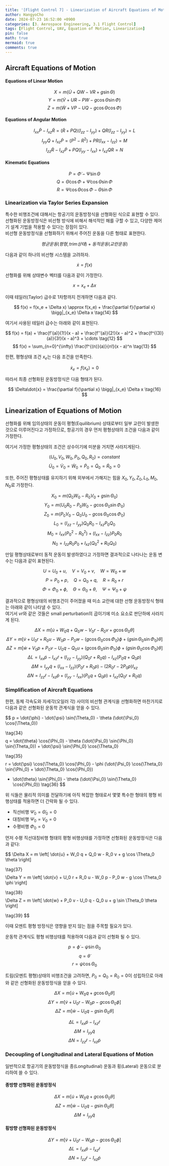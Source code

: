 ```yaml
---
title: '[Flight Control 7] - Linearization of Aircraft Equations of Motion'
author: HangyoCho
date: 2024-07-23 16:52:00 +0900
categories: [3. Aerospace Engineering, 3.1 Flight Control]
tags: [Flight Control, UAV, Equation of Motion, Linearization]
pin: false
math: true
mermaid: true
comments: true
---
```


## Aircraft Equations of Motion 
#### Equations of Linear Motion
$$
X = m(\dot{U} + QW - VR + g\sin{\Theta})
\tag{1} 
$$
$$
Y = m(\dot{V} + UR - PW - g\cos{\Theta}\sin{\Phi})
\tag{2} 
$$
$$
Z = m(\dot{W} + VP - UQ - g\cos{\Theta}\cos{\Phi})
\tag{3} 
$$
#### Equations of Angular Motion
$$
I_{xx} \dot{P} - I_{xz} \dot{R} = ( \dot{R} + PQ)(I_{zz} - I_{yy}) + QR(I_{zz} - I_{yy}) = L
\tag{4} 
$$
$$
I_{yy} \dot{Q} + I_{xz} \dot{P} = (P^2 - R^2) + PR(I_{xx} - I_{zz}) = M
\tag{5} 
$$
$$
I_{zz} \dot{R} - I_{xz} \dot{P} + PQ(I_{yy} - I_{xx}) + I_{xz} QR = N
\tag{6} 
$$
#### Kinematic Equations 
$$
P = \dot{\Phi} - \dot{\Psi} \sin{\Theta}
\tag{7} 
$$
$$
Q = \dot{\Theta} \cos{\Phi} + \dot{\Psi} \cos{\Theta} \sin{\Phi}
\tag{8} 
$$
$$
R = \dot{\Psi} \cos{\Theta} \cos{\Phi} - \dot{\Theta} \sin{\Phi}
\tag{9} 
$$

### Linearization via Taylor Series Expansion

특수한 비행조건에 대해서는 항공기의 운동방정식을 선형화된 식으로 표현할 수 있다.  
선형화된 운동방정식은 비선형 방식에 비해서 해석적인 해를 구할 수 있고, 다양한 제어기 설계 기법을 적용할 수 있다는 장점이 있다.  
비선형 운동방정식을 선형화하기 위해서 주어진 운동을 다른 형태로 표현한다.  

$$
평균 운동(평형, trim 상태) + 동적 운동(교란 운동)
$$


다음과 같이 하나의 비선형 시스템을 고려하자.

$$
\dot{x} = f(x)
\tag{10} 
$$

선형화를 위해 상태변수 벡터를 다음과 같이 가정한다.

$$
x = x_e + \Delta x
\tag{11} 
$$



이때 테일러(Taylor) 급수로 1차항까지 전개하면 다음과 같다.

$$
f(x) = f(x_e + \Delta x) \approx f(x_e) + \frac{\partial f}{\partial x} \bigg|_{x_e} \Delta x
\tag{14} 
$$

여기서 사용된 테일러 급수는 아래와 같이 표현된다.

$$
f(x) = f(a) + \frac{f'(a)}{1!}(x - a) + \frac{f''(a)}{2!}(x - a)^2 + \frac{f^{(3)}(a)}{3!}(x - a)^3 + \cdots
\tag{12}
$$
$$
f(x) = \sum_{n=0}^{\infty} \frac{f^{(n)}(a)}{n!}(x - a)^n
\tag{13}
$$

한편, 평형상태 조건 $x_e$는 다음 조건을 만족한다.

$$
\dot{x}_e = f(x_e) = 0
\tag{15} 
$$

따라서 최종 선형화된 운동방정식은 다음 형태가 된다.

$$
\Delta\dot{x} = \frac{\partial f}{\partial x} \bigg|_{x_e} \Delta x
\tag{16} 
$$

## Linearization of Equations of Motion

선형화를 위해 임의상태의 운동이 평형(Equilibrium) 상태로부터 일부 교란이 발생한 것으로 이루어진다고 가정하므로, 항공기의 경우 먼저 평형상태의 조건을 다음과 같이 가정한다.  

여기서 가정한 평형상태의 조건은 상수이기에 미분을 거치면 사라지게된다.

$$
(U_0, V_0, W_0, P_0, Q_0, R_0) = constant
\tag{17} 
$$
$$
\dot{U}_0 = \dot{V}_0 = \dot{W}_0 = \dot{P}_0 = \dot{Q}_0 = \dot{R}_0 = 0
\tag{18} 
$$

또한, 주어진 평형상태를 유지하기 위해 외부에서 가해지는 힘을 $X_0, Y_0, Z_0, L_0, M_0, N_0$로 가정한다.

$$
X_0 = m(Q_0 W_0 - R_0 V_0 + g\sin{\Theta_0})
\tag{19} 
$$
$$
Y_0 = m(U_0 R_0 - P_0 W_0 - g\cos{\Theta_0} \sin{\Phi_0})
\tag{20} 
$$
$$
Z_0 = m(P_0 V_0 - Q_0 U_0 - g\cos{\Theta_0} \cos{\Phi_0})
\tag{21} 
$$
$$
L_0 = (I_{zz} - I_{yy})Q_0 R_0 - I_{xz} P_0 Q_0
\tag{22} 
$$
$$
M_0 = I_{xx}(P_0^2 - R_0^2) + (I_{xx} - I_{zz}) P_0 R_0
\tag{23} 
$$
$$
N_0 = I_{zz} R_0 P_0 + I_{xz} (Q_0^2 + R_0 Q_0)
\tag{24} 
$$

만일 평형상태로부터 동적 운동이 발생하였다고 가정하면 결과적으로 나타나는 운동 변수는 다음과 같이 표현된다.

$$
U = U_0 + u, \quad V = V_0 + v, \quad W = W_0 + w
\tag{25} 
$$
$$
P = P_0 + p, \quad Q = Q_0 + q, \quad R = R_0 + r
\tag{26} 
$$
$$
\Phi = \Phi_0 + \phi, \quad \Theta = \Theta_0 + \theta, \quad \Psi = \Psi_0 + \psi
\tag{27} 
$$

결과적으로 평형상태의 비행조건이 주어졌을 때 미소 교란에 대한 선형 운동방정식 형태는 아래와 같이 나타낼 수 있다.  
여기서 $vr$와 같은 것들은 small perturbation의 곱이기에 미소 요소로 판단하에 사라지게 된다.

$$
\Delta X = m[\dot{u} + W_0 q + Q_0 w - V_0 r - R_0 v + g\cos{\Theta_0}\theta]
\tag{28} 
$$
$$
\Delta Y = m[\dot{v} + U_0 r + R_0 u - W_0 p - P_0 w - (g\cos{\Theta_0}\cos{\Phi_0})\phi + (g\sin{\Theta_0}\sin{\Phi_0})\theta]
\tag{29} 
$$
$$
\Delta Z = m[\dot{w} + V_0 p + P_0 v - U_0 q - Q_0 u + (g\cos{\Theta_0}\sin{\Phi_0})\phi + (g\sin{\Theta_0}\cos{\Phi_0})\theta]
\tag{30} 
$$
$$
\Delta L = I_{xx}\dot{p} - I_{xz} \dot{r} + (I_{zz} - I_{yy})(Q_0r + R_0q) - I_{xz}(P_0q +  Q_0p)
\tag{31} 
$$
$$
\Delta M = I_{yy}\dot{q} + (I_{xx} - I_{zz})(P_0r + R_0p) - (2R_0 r - 2P_0 p)I_{xz}
\tag{32} 
$$
$$
\Delta N = I_{zz}\dot{r} - I_{xz} \dot{p} + (I_{yy} - I_{xx})(P_0q + Q_0p) + I_{xz}(Q_0r + R_0q)
\tag{33} 
$$

### Simplification of Aircraft Equations

한편, 동체 각속도와 자세각(오일러 각) 사이의 비선형 관계식을 선형화하면 마찬가지로 다음과 같은 선형화된 운동학 관계식을 얻을 수 있다.

$$
p = \dot{\phi} - \dot{\psi} \sin{\Theta_0} - \theta (\dot{\Psi_0} \cos{\Theta_0})

\tag{34} 
$$
$$
q = \dot{\theta} \cos{\Phi_0} - \theta (\dot{\Psi_0} \sin{\Phi_0} \sin{\Theta_0}) + \dot{\psi} \sin{\Phi_0} \cos{\Theta_0}

\tag{35} 
$$
$$
r = \dot{\psi} \cos{\Theta_0} \cos{\Phi_0} - \phi (\dot{\Psi_0} \cos{\Theta_0} \sin{\Phi_0} + \dot{\Theta_0} \cos{\Phi_0}) 
- \dot{\theta} \sin{\Phi_0} - \theta (\dot{\Psi_0} \sin{\Theta_0} \cos{\Phi_0})
\tag{36} 
$$

위 식들은 물리적 의미를 전달하기에 아직 복잡한 형태로서 몇몇 특수한 형태의 평형 비행상태를 적용하면 더 간략화 될 수 있다.
  - 직선비행 $\dot{\Psi}_0 = \dot{\Theta}_0 = 0$
  - 대칭비행 $\Psi_0 = V_0 = 0$
  - 수평비행 $\Phi_0 = 0$

 

먼저 수평 직선대칭비행 형태의 평형 비행상태를 가정하면 선형화된 운동방정식은 다음과 같다:

$$
\Delta X = m \left[ \dot{u} + W_0 q + Q_0 w - R_0 v + g \cos \Theta_0 \theta \right]

\tag{37} 
$$
$$
\Delta Y = m \left[ \dot{v} + U_0 r + R_0 u - W_0 p - P_0 w - g \cos \Theta_0 \phi \right]

\tag{38} 
$$
$$
\Delta Z = m \left[ \dot{w} + P_0 v - U_0 q - Q_0 u + g \sin \Theta_0 \theta \right] 

\tag{39} 
$$

이때 모멘트 평형 방정식은 영향을 받지 않는 점을 주목할 필요가 있다.

운동학 관계식도 평형 비행상태를 적용하여 다음과 같이 선형화 될 수 있다.

$$
p = \dot{\phi} - \dot{\psi} \sin \Theta_0
\tag{40} 
$$
$$
q = \dot{\theta}
\tag{41} 
$$
$$
r = \dot{\psi} \cos \Theta_0
\tag{42} 
$$


트림(모멘트 평형)상태의 비행조건을 고려하면, $P_0 = Q_0 = R_0 = 0$이 성립하므로 아래와 같은 선형화된 운동방정식을 얻을 수 있다.

$$
\Delta X = m[\dot{u} + W_0 q + g \cos \Theta_0 \theta]
\tag{43} 
$$
$$
\Delta Y = m[\dot{v} + U_0 r - W_0 p - g \cos \Theta_0 \phi]
\tag{44} 
$$
$$
\Delta Z = m[\dot{w} - U_0 q - g \sin \Theta_0 \theta]
\tag{45} 
$$

$$
\Delta L = I_{xx} \dot{p} - I_{xz} \dot{r}
\tag{46} 
$$
$$
\Delta M = I_{yy} \dot{q}
\tag{47} 
$$
$$
\Delta N = I_{zz} \dot{r} - I_{xz} \dot{p}
\tag{48} 
$$



### Decoupling of Longitudinal and Lateral Equations of Motion

일반적으로 항공기의 운동방정식을 종(Longitudinal) 운동과 횡(Lateral) 운동으로 분리하여 쓸 수 있다.

#### 종방향 선형화된 운동방정식

$$
\Delta X = m[\dot{u} + W_0 q + g \cos \Theta_0 \theta]
\tag{49} 
$$
$$
\Delta Z = m[\dot{w} - U_0 q - g \sin \Theta_0 \theta]
\tag{50} 
$$
$$
\Delta M = I_{yy} \dot{q}
\tag{51} 
$$

#### 횡방향 선형화된 운동방정식

$$
\Delta Y = m[\dot{v} + U_0 r - W_0 p - g \cos \Theta_0 \phi]
\tag{52} 
$$
$$
\Delta L = I_{xx} \dot{p} - I_{xz} \dot{r}
\tag{53} 
$$
$$
\Delta N = I_{zz} \dot{r} - I_{xz} \dot{p}
\tag{54} 
$$


